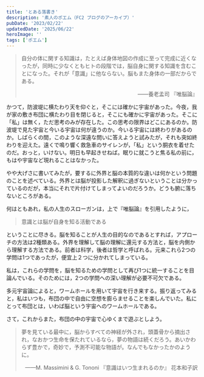 ```yaml
---
title: 'とある落書き'
description: '素人のポエム（FC2 ブログのアーカイブ）'
pubDate: '2023/02/22'
updatedDate: '2025/06/22'
heroImage: ''
tags: ['ポエム']
---
```

> 自分の体に関する知識は，たとえば身体地図の作成に至って完成に近くなったが，同時に少なくともヒトの段階では，脳自身に関する知識を含むことになった。それが「意識」に他ならない。脳もまた身体の一部だからである。
> <div style="text-align: right;">——養老孟司 『唯脳論』</div>

かつて，防波堤に横たわり天を仰ぐと，そこには確かに宇宙があった。今夜，我が家の敷き布団に横たわり目を閉じると，そこにも確かに宇宙があった。そこに「私」は無く，ただ思考のみが存在した。この思考の限界はどこにあるのか。防波堤で見た宇宙と今いる宇宙は何が違うのか。今いる宇宙には終わりがあるのか。しばらくの間，このような深遠な問いに答えようと試みたが，それも突如終わりを迎えた。遠くで鳴り響く救急車のサイレンが，「私」という胴衣を着せたのだ。おっと，いけない。明日も早起きせねば。眠りに就こうと焦る私の前に，もはや宇宙など現れることはなかった。

やや大げさに書いてみたが，要するに外界と脳の本質的な違いは何かという問題のことを述べている。外界とは脳が投影した解釈に過ぎないということは分かっているのだが，本当にそれで片付けてしまってよいのだろうか。どうも腑に落ちないところがある。

何はともあれ，私の人生のスローガンは，上で『唯脳論』を引用したように，

> 意識とは脳が自身を知る活動である

ということに尽きる。脳を知ることが人生の目的なのであるとすれば，アプローチの方法は2種類ある。外界を理解して脳の理解に還元する方法と，脳を内側から理解する方法である。前者は科学，後者は哲学と呼ばれる。元来これら2つの学問は1つであったが，便宜上２つに分かれてしまっている。

私は，これらの学問を，脳を知るための学問として再び1つに統一することを目論んでいる。そのためには，2つの学問への深い理解が必要不可欠である。

多元宇宙論によると，ワームホールを用いて宇宙を行き来する。振り返ってみると，私はいつも，布団の中で自由に空想を膨らませることを楽しんでいた。私にとって布団とは，いわば脳という宇宙へのワームホールである。

さて，これからまた，布団の中の宇宙で心ゆくまで遊ぶとしよう。

> 夢を見ている最中に，脳からすべての神経が外され，頭蓋骨から摘出され，なおかつ生命を保たれているなら，夢の物語は続くだろう。あいかわらず豊かで，奇妙で，予測不可能な物語が。なんでもなかったかのように。
> <div style="text-align: right;">——M. Massimini & G. Tononi 『意識はいつ生まれるのか』 花本和子訳</div>

　